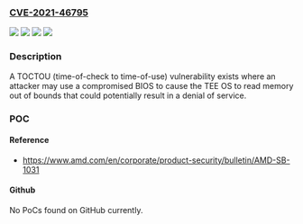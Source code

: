 ### [CVE-2021-46795](https://cve.mitre.org/cgi-bin/cvename.cgi?name=CVE-2021-46795)
![](https://img.shields.io/static/v1?label=Product&message=Ryzen%203000%20Series%20&color=blue)
![](https://img.shields.io/static/v1?label=Product&message=Ryzen%205000%20Series&color=blue)
![](https://img.shields.io/static/v1?label=Version&message=various%20%20&color=brightgreen)
![](https://img.shields.io/static/v1?label=Vulnerability&message=n%2Fa&color=brightgreen)

### Description

A TOCTOU (time-of-check to time-of-use) vulnerability exists where an attacker may use a compromised BIOS to cause the TEE OS to read memory out of bounds that could potentially result in a denial of service.

### POC

#### Reference
- https://www.amd.com/en/corporate/product-security/bulletin/AMD-SB-1031

#### Github
No PoCs found on GitHub currently.

